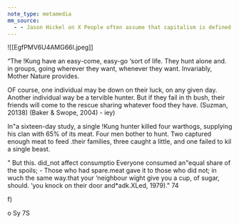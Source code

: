 ```yaml
---
note_type: metamedia
mm_source:
  - - Jason Hickel on X People often assume that capitalism is defined by markets and trade. But markets and trade existed for thousands of years before capitalism. Capitalism is only 500 years old. So what is distinctive about this economic syste.md
---
```


![[EgfPMV6U4AMG66l.jpeg]]

“The !Kung have an easy-come, easy-go
‘sort of life. They hunt alone and. in groups,
going wherever they want, whenever they
want. Invariably, Mother Nature provides.

OF course, one individual may be down on
their luck, on any given day. Another individual
way be a tervible hunter. But if they fail in th
bush, their friends will come to the rescue
sharing whatever food they have. (Suzman,
20138) (Baker & Swope, 2004) - iey)

In"a sixteen-day study, a single !Kung
hunter killed four warthogs, supplying his clan
with 65% of its meat. Four men
bother to hunt. Two captured enough meat to
feed .their families, three caught a little, and
one failed to kil a single beast.

" But this. did_not affect consumptio
Everyone consumed an"equal share of the spoils; -
Those who had spare.meat gave it to those who
did not; in wuch the same way.that your
‘neighbour wight give you a cup, of sugar, should.
‘you knock on their door and*adk.XLed, 1979)." 74

f)

o
Sy
7S


